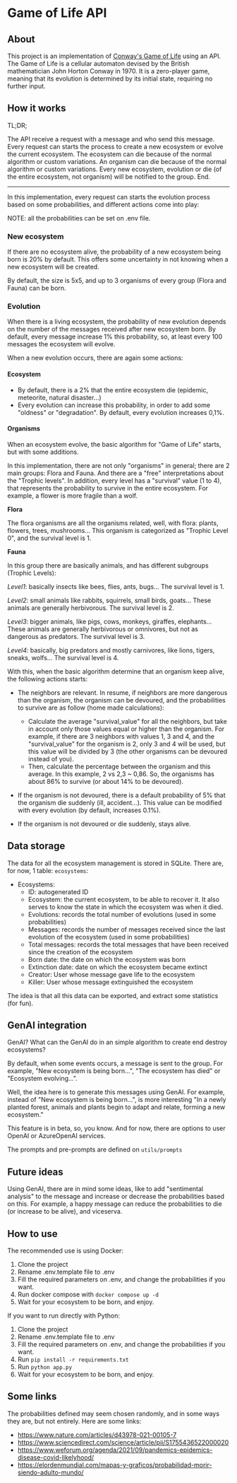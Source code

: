 # Game of Life API

## About

This project is an implementation of [Conway's Game of Life](https://en.wikipedia.org/wiki/Conway%27s_Game_of_Life) using an API. The Game of Life is a cellular automaton devised by the British mathematician John Horton Conway in 1970. It is a zero-player game, meaning that its evolution is determined by its initial state, requiring no further input.

## How it works

TL;DR;

The API receive a request with a message and who send this message. Every request can starts the process to create a new ecosystem or evolve the current ecosystem. The ecosystem can die because of the normal algorithm or custom variations. An organism can die because of the normal algorithm or custom variations. Every new ecosystem, evolution or die (of the entire ecosystem, not organism) will be notified to the group. End.

---

In this implementation, every request can starts the evolution process based on some probabilities, and different actions come into play:

NOTE: all the probabilities can be set on .env file.

### New ecosystem

If there are no ecosystem alive, the probability of a new ecosystem being born is 20% by default. This offers some uncertainty in not knowing when a new ecosystem will be created.

By default, the size is 5x5, and up to 3 organisms of every group (Flora and Fauna) can be born.

### Evolution

When there is a living ecosystem, the probability of new evolution depends on the number of the messages received after new ecosystem born. By default, every message increase 1% this probability, so, at least every 100 messages the ecosystem will evolve.

When a new evolution occurs, there are again some actions:

#### Ecosystem

- By default, there is a 2% that the entire ecosystem die (epidemic, meteorite, natural disaster...)
- Every evolution can increase this probability, in order to add some "oldness" or "degradation". By default, every evolution increases 0,1%.

#### Organisms

When an ecosystem evolve, the basic algorithm for "Game of Life" starts, but with some additions.

In this implementation, there are not only "organisms" in general; there are 2 main groups: Flora and Fauna. And there are a "free" interpretations about the "Trophic levels". In addition, every level has a "survival" value (1 to 4), that represents the probability to survive in the entire ecosystem. For example, a flower is more fragile than a wolf.

**Flora**

The flora organisms are all the organisms related, well, with flora: plants, flowers, trees, mushrooms... This organism is categorized as "Trophic Level 0", and the survival level is 1.

**Fauna**

In this group there are basically animals, and has different subgroups (Trophic Levels):

_Level1_: basically insects like bees, flies, ants, bugs... The survival level is 1.

_Level2_: small animals like rabbits, squirrels, small birds, goats... These animals are generally herbivorous. The survival level is 2.

_Level3_: bigger animals, like pigs, cows, monkeys, giraffes, elephants... These animals are generally herbivorous or omnivores, but not as dangerous as predators. The survival level is 3.

_Level4_: basically, big predators and mostly carnivores, like lions, tigers, sneaks, wolfs... The survival level is 4.

With this, when the basic algorithm determine that an organism keep alive, the following actions starts:

- The neighbors are relevant. In resume, if neighbors are more dangerous than the organism, the organism can be devoured, and the probabilities to survive are as follow (home made calculations):

  - Calculate the average "survival_value" for all the neighbors, but take in account only those values equal or higher than the organism. For example, if there are 3 neighbors with values 1, 3 and 4, and the "survival_value" for the organism is 2, only 3 and 4 will be used, but this value will be divided by 3 (the other organisms can be devoured instead of you).
  - Then, calculate the percentage between the organism and this average. In this example, 2 vs 2,3 ~ 0,86. So, the organisms has about 86% to survive (or about 14% to be devoured).

- If the organism is not devoured, there is a default probability of 5% that the organism die suddenly (ill, accident...). This value can be modified with every evolution (by default, increases 0.1%).
- If the organism is not devoured or die suddenly, stays alive.

## Data storage

The data for all the ecosystem management is stored in SQLite. There are, for now, 1 table: `ecosystems`:

- Ecosystems:
  - ID: autogenerated ID
  - Ecosystem: the current ecosystem, to be able to recover it. It also serves to know the state in which the ecosystem was when it died.
  - Evolutions: records the total number of evolutions (used in some probabilities)
  - Messages: records the number of messages received since the last evolution of the ecosystem (used in some probabilities)
  - Total messages: records the total messages that have been received since the creation of the ecosystem
  - Born date: the date on which the ecosystem was born
  - Extinction date: date on which the ecosystem became extinct
  - Creator: User whose message gave life to the ecosystem
  - Killer: User whose message extinguished the ecosystem

The idea is that all this data can be exported, and extract some statistics (for fun).

## GenAI integration

GenAI? What can the GenAI do in an simple algorithm to create end destroy ecosystems?

By default, when some events occurs, a message is sent to the group. For example, "New ecosystem is being born...", "The ecosystem has died" or "Ecosystem evolving...".

Well, the idea here is to generate this messages using GenAI. For example, instead of "New ecosystem is being born...", is more interesting "In a newly planted forest, animals and plants begin to adapt and relate, forming a new ecosystem."

This feature is in beta, so, you know. And for now, there are options to user OpenAI or AzureOpenAI services.

The prompts and pre-prompts are defined on `utils/prompts`

## Future ideas

Using GenAI, there are in mind some ideas, like to add "sentimental analysis" to the message and increase or decrease the probabilities based on this. For example, a happy message can reduce the probabilities to die (or increase to be alive), and viceserva.

## How to use

The recommended use is using Docker:

1. Clone the project
2. Rename .env.template file to .env
3. Fill the required parameters on .env, and change the probabilities if you want.
4. Run docker compose with `docker compose up -d`
5. Wait for your ecosystem to be born, and enjoy.

If you want to run directly with Python:

1. Clone the project
2. Rename .env.template file to .env
3. Fill the required parameters on .env, and change the probabilities if you want.
4. Run `pip install -r requirements.txt`
5. Run `python app.py`
6. Wait for your ecosystem to be born, and enjoy.

## Some links

The probabilities defined may seem chosen randomly, and in some ways they are, but not entirely. Here are some links:

- https://www.nature.com/articles/d43978-021-00105-7
- https://www.sciencedirect.com/science/article/pii/S1755436522000020
- https://www.weforum.org/agenda/2021/09/pandemics-epidemics-disease-covid-likelyhood/
- https://elordenmundial.com/mapas-y-graficos/probabilidad-morir-siendo-adulto-mundo/
